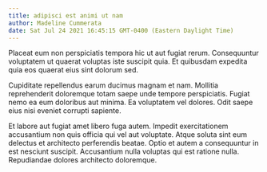 ```yaml
---
title: adipisci est animi ut nam
author: Madeline Cummerata
date: Sat Jul 24 2021 16:45:15 GMT-0400 (Eastern Daylight Time)
---
```

Placeat eum non perspiciatis tempora hic ut aut fugiat rerum. Consequuntur voluptatem ut quaerat voluptas iste suscipit quia. Et quibusdam expedita quia eos quaerat eius sint dolorum sed.

 Cupiditate repellendus earum ducimus magnam et nam. Mollitia reprehenderit doloremque totam saepe unde tempore perspiciatis. Fugiat nemo ea eum doloribus aut minima. Ea voluptatem vel dolores. Odit saepe eius nisi eveniet corrupti sapiente.

 Et labore aut fugiat amet libero fuga autem. Impedit exercitationem accusantium non quis officia qui vel aut voluptate. Atque soluta sint eum delectus et architecto perferendis beatae. Optio et autem a consequuntur in est nesciunt suscipit. Accusantium nulla voluptas qui est ratione nulla. Repudiandae dolores architecto doloremque.